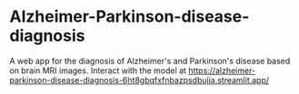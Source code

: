 # Alzheimer-Parkinson-disease-diagnosis
 A web app for the diagnosis of Alzheimer's and Parkinson's disease based on brain MRI images. Interact with the model at https://alzheimer-parkinson-disease-diagnosis-6ht8gbqfxfnbazpsdbujja.streamlit.app/
